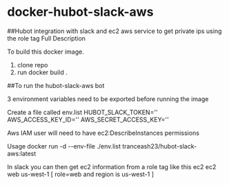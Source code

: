 # docker-hubot-slack-aws

##Hubot integration with slack and ec2 aws service to get private ips using the role tag
Full Description 

To build this docker image. 

1. clone repo
2. run docker build .

 
##To run the hubot-slack-aws bot

3 environment variables need to be exported before running the image

Create a file called env.list
HUBOT_SLACK_TOKEN=''
AWS_ACCESS_KEY_ID=''
AWS_SECRET_ACCESS_KEY=''

Aws IAM user will need to have ec2:DescribeInstances permissions

Usage
docker run -d --env-file ./env.list tranceash23/hubot-slack-aws:latest

In slack you can then get ec2 information from a role tag like this ec2 <tagvalue> <region>
ec2 web us-west-1 [ role=web and region is us-west-1 ]
